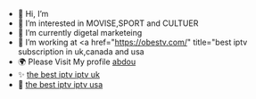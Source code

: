 - 👋 Hi, I’m 
- 👀 I’m interested in MOVISE,SPORT and CULTUER
- 🌱 I’m currently digetal marketeing 
- 💞️ I’m working at <a href="https://obestv.com/" title="best iptv subscription in uk,canada and usa</a>
- 🌍 Please Visit My profile <a href="https://obestv.com/" title="your name">abdou</a>
- ✨ <a href="https://obestv.com/the-best-iptv-uk-for-2024/" title="post title">the best iptv iptv uk</a>
- 🚀 <a href="https://obestv.com/usa-iptv-streaming-bliss-unleashed/" title="post title">the best iptv iptv usa</a>


<!OBESTV | The Best IPTV Subscription in terms of quality, support, and price. "For new subscribers, we offer a 20% discount.
ABDOUE00/ABDOUE00 is a ✨ special ✨ repository because its `README.md` (this file) appears on your GitHub profile.
You can click the Preview link to take a look at your changes.
--->
